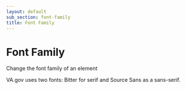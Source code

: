 ```yaml
---
layout: default
sub_section: font-family
title: Font Family
---
```


# Font Family

<div class="va-introtext" markdown="1">
Change the font family of an element
</div>

VA.gov uses two fonts: Bitter for serif and Source Sans as a sans-serif.
